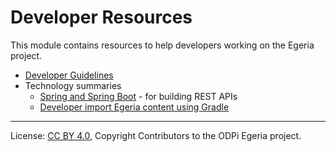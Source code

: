 <!-- SPDX-License-Identifier: CC-BY-4.0 -->
<!-- Copyright Contributors to the ODPi Egeria project. -->
  
# Developer Resources

This module contains resources to help developers working on the Egeria project.

* [Developer Guidelines](./Developer-Guidelines.md)
* Technology summaries
  * [Spring and Spring Boot](Spring.md) - for building REST APIs
  * [Developer import Egeria content using Gradle](Consuming-Egeria-Using_Gradle.md)
  
  
  

----
License: [CC BY 4.0](https://creativecommons.org/licenses/by/4.0/),
Copyright Contributors to the ODPi Egeria project.
  
  